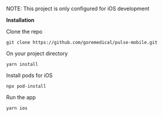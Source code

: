NOTE: This project is only configured for iOS development

**Installation**

Clone the repo

```
git clone https://github.com/goremedical/pulse-mobile.git
```

On your project directory

```
yarn install
```

Install pods for iOS

```
npx pod-install
```

Run the app

```
yarn ios
```

